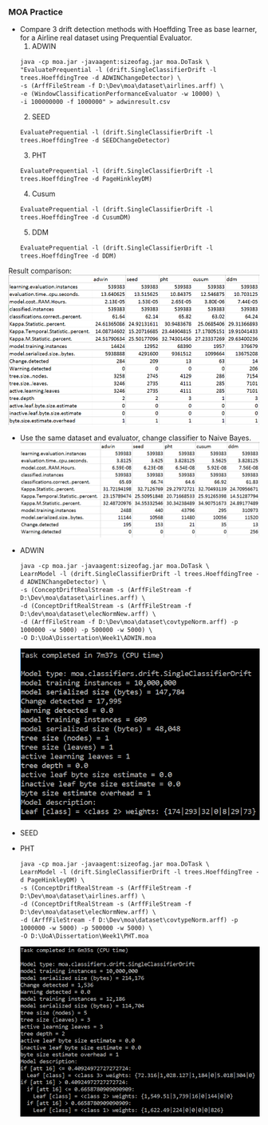 ### MOA Practice

* Compare 3 drift detection methods with Hoeffding Tree as base learner, for a Airline real dataset using Prequential Evaluator.
  1. ADWIN
  ```
  java -cp moa.jar -javaagent:sizeofag.jar moa.DoTask \
  "EvaluatePrequential -l (drift.SingleClassifierDrift -l trees.HoeffdingTree -d ADWINChangeDetector) \
  -s (ArffFileStream -f D:\Dev\moa\dataset\airlines.arff) \
  -e (WindowClassificationPerformanceEvaluator -w 10000) \
  -i 100000000 -f 1000000" > adwinresult.csv
  ```
  2. SEED
  ```
  EvaluatePrequential -l (drift.SingleClassifierDrift -l trees.HoeffdingTree -d SEEDChangeDetector)
  ```
  3. PHT
  ```
  EvaluatePrequential -l (drift.SingleClassifierDrift -l trees.HoeffdingTree -d PageHinkleyDM)
  ```
  4. Cusum
  ```
  EvaluatePrequential -l (drift.SingleClassifierDrift -l trees.HoeffdingTree -d CusumDM)
  ```
  5. DDM
  ```
  EvaluatePrequential -l (drift.SingleClassifierDrift -l trees.HoeffdingTree -d DDM)
  ```
Result comparison:
![](/chapter1/htoverall.PNG)

  * Use the same dataset and evaluator, change classifier to Naive Bayes.
  ![](/chapter1/nboverall.PNG)








  * ADWIN

    ```
    java -cp moa.jar -javaagent:sizeofag.jar moa.DoTask \
    LearnModel -l (drift.SingleClassifierDrift -l trees.HoeffdingTree -d ADWINChangeDetector) \
    -s (ConceptDriftRealStream -s (ArffFileStream -f D:\Dev\moa\dataset\airlines.arff) \
    -d (ConceptDriftRealStream -s (ArffFileStream -f D:\dev\moa\dataset\elecNormNew.arff) \
    -d (ArffFileStream -f D:\Dev\moa\dataset\covtypeNorm.arff) -p 1000000 -w 5000) -p 500000 -w 5000) \
    -O D:\UoA\Dissertation\Week1\ADWIN.moa
    ```

    ![](/chapter1/adwin.PNG)

  * SEED

  * PHT

    ```
    java -cp moa.jar -javaagent:sizeofag.jar moa.DoTask \
    LearnModel -l (drift.SingleClassifierDrift -l trees.HoeffdingTree -d PageHinkleyDM) \
    -s (ConceptDriftRealStream -s (ArffFileStream -f D:\Dev\moa\dataset\airlines.arff) \
    -d (ConceptDriftRealStream -s (ArffFileStream -f D:\dev\moa\dataset\elecNormNew.arff) \
    -d (ArffFileStream -f D:\Dev\moa\dataset\covtypeNorm.arff) -p 1000000 -w 5000) -p 500000 -w 5000) \
    -O D:\UoA\Dissertation\Week1\PHT.moa
    ```

    ![](/chapter1/PHT.PNG)



